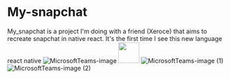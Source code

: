 # My-snapchat
My_snapchat is a project I'm doing with a friend (Xeroce) that aims to recreate snapchat in native react. 
It's the first time I see this new language react native
![MicrosoftTeams-image](https://github.com/felixlvu/My-snapchat/assets/114921279/e3e12633-e629-4c1d-9094-78762fafd00e)
<img src="[https://github.com/favicon.ico](https://github.com/felixlvu/My-snapchat/assets/114921279/e3e12633-e629-4c1d-9094-78762fafd00e)" width="48">
![MicrosoftTeams-image (1)](https://github.com/felixlvu/My-snapchat/assets/114921279/b5347043-6a67-490c-9071-524f0f779d90)
![MicrosoftTeams-image (2)](https://github.com/felixlvu/My-snapchat/assets/114921279/9a90baa2-2ad9-4ee3-a655-526906893fa5)
